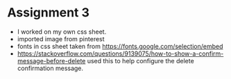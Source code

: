 # Assignment 3
 - I worked on my own css sheet. 
 - imported image from pinterest
 - fonts in css sheet taken from https://fonts.google.com/selection/embed
- https://stackoverflow.com/questions/9139075/how-to-show-a-confirm-message-before-delete
used this to help configure the delete confirmation message. 

